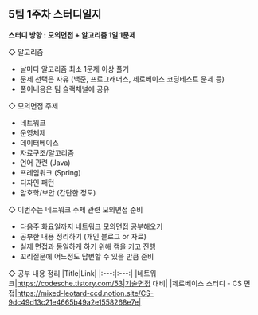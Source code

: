 
## 5팀 1주차 스터디일지

**스터디 방향 : 모의면접 + 알고리즘 1일 1문제**

◇ 알고리즘
- 날마다 알고리즘 최소 1문제 이상 풀기
- 문제 선택은 자유 (백준, 프로그래머스, 제로베이스 코딩테스트 문제 등)
- 풀이내용은 팀 슬랙채널에 공유

◇ 모의면접 주제
* 네트워크 
* 운영체제 
* 데이터베이스 
* 자료구조/알고리즘
* 언어 관련 (Java)
* 프레임워크 (Spring)
* 디자인 패턴
* 암호학/보안 (간단한 정도)

◇ 이번주는 네트워크 주제 관련 모의면접 준비
- 다음주 화요일까지 네트워크 모의면접 공부해오기
- 공부한 내용 정리하기 (개인 블로그 or 자료)
- 실제 면접과 동일하게 하기 위해 캠을 키고 진행
- 꼬리질문에 어느정도 답변할 수 있을 만큼 준비 


◇ 공부 내용 정리
|Title|Link|
|:---:|:---:|
|네트워크|https://codesche.tistory.com/53|기술면접 대비|
|제로베이스 스터디 - CS 면접|https://mixed-leotard-ccd.notion.site/CS-9dc49d13c21e4665b49a2e1558268e7e|
